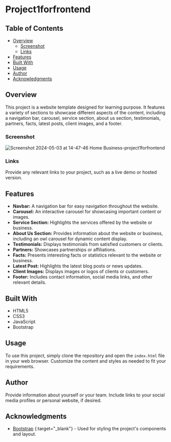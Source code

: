 # Project1forfrontend

## Table of Contents

- [Overview](#overview)
  - [Screenshot](#screenshot)
  - [Links](#links)
- [Features](#features)
- [Built With](#built-with)
- [Usage](#usage)
- [Author](#author)
- [Acknowledgments](#acknowledgments)

## Overview

This project is a website template designed for learning purpose. It features a variety of sections to showcase different aspects of the content, including a navigation bar, carousel, service section, about us section, testimonials, partners, facts, latest posts, client images, and a footer.

### Screenshot

![Screenshot 2024-05-03 at 14-47-46 Home Business-project1forfrontend](https://github.com/manikandaraj-T-N/Project1forfrontend/assets/93505267/7cc9cc60-5ea9-4a07-990a-bf5abf905f3c)

### Links

Provide any relevant links to your project, such as a live demo or hosted version.

## Features

- **Navbar:** A navigation bar for easy navigation throughout the website.
- **Carousel:** An interactive carousel for showcasing important content or images.
- **Service Section:** Highlights the services offered by the website or business.
- **About Us Section:** Provides information about the website or business, including an owl carousel for dynamic content display.
- **Testimonials:** Displays testimonials from satisfied customers or clients.
- **Partners:** Showcases partnerships or affiliations.
- **Facts:** Presents interesting facts or statistics relevant to the website or business.
- **Latest Post:** Highlights the latest blog posts or news updates.
- **Client Images:** Displays images or logos of clients or customers.
- **Footer:** Includes contact information, social media links, and other relevant details.
  
## Built With

- HTML5
- CSS3
- JavaScript
- Bootstrap 

## Usage

To use this project, simply clone the repository and open the `index.html` file in your web browser. Customize the content and styles as needed to fit your requirements.


## Author

Provide information about yourself or your team. Include links to your social media profiles or personal website, if desired.

## Acknowledgments

- [Bootstrap](https://getbootstrap.com/) {:target="_blank"} - Used for styling the project's components and layout.
